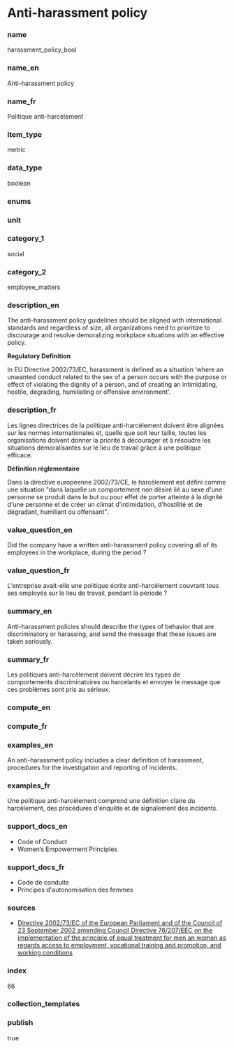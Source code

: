 # Anti-harassment policy

### name

harassment_policy_bool

### name_en

Anti-harassment policy

### name_fr

Politique anti-harcèlement

### item_type

metric

### data_type

boolean

### enums



### unit



### category_1

social

### category_2

employee_matters

### description_en

The anti-harassment policy guidelines should be aligned with international standards and regardless
of size, all organizations need to prioritize to discourage and resolve demoralizing workplace
situations with an effective policy.

**Regulatory Definition**

In EU Directive 2002/73/EC, harassment is defined as a situation ‘where an unwanted conduct related
to the sex of a person occurs with the purpose or effect of violating the dignity of a person, and
of creating an intimidating, hostile, degrading, humiliating or offensive environment’.

### description_fr

Les lignes directrices de la politique anti-harcèlement doivent être alignées sur les normes
internationales et, quelle que soit leur taille, toutes les organisations doivent donner la
priorité à décourager et à résoudre les situations démoralisantes sur le lieu de travail grâce
à une politique efficace.

**Définition réglementaire**

Dans la directive européenne 2002/73/CE, le harcèlement est défini comme une situation "dans
laquelle un comportement non désiré lié au sexe d'une personne se produit dans le but ou pour
effet de porter atteinte à la dignité d'une personne et de créer un climat d'intimidation,
d'hostilité et de dégradant, humiliant ou offensant".

### value_question_en


Did the company have a written anti-harassment policy covering all of its employees in the
workplace, during the period ?

### value_question_fr

L'entreprise avait-elle une politique écrite anti-harcèlement couvrant tous ses employés sur
le lieu de travail, pendant la période ?

### summary_en

Anti-harassment policies should describe the types of behavior that are discriminatory or
harassing, and send the message that these issues are taken seriously.

### summary_fr

Les politiques anti-harcèlement doivent décrire les types de comportements discriminatoires ou
harcelants et envoyer le message que ces problèmes sont pris au sérieux.

### compute_en



### compute_fr



### examples_en

An anti-harassment policy includes a clear definition of harassment, procedures for the investigation and reporting of incidents.

### examples_fr

Une politique anti-harcèlement comprend une définition claire du harcèlement, des procédures d'enquête et de signalement des incidents.

### support_docs_en

- Code of Conduct
- Women’s Empowerment Principles

### support_docs_fr

- Code de conduite
- Principes d'autonomisation des femmes

### sources

- [Directive 2002/73/EC of the European Parliament and of the Council of 23 September 2002 amending
Council Directive 76/207/EEC on the implementation of the principle of equal treatment for men an
 women as regards access to employment, vocational training and promotion, and working
 conditions](https://eur-lex.europa.eu/legal-content/EN/ALL/?uri=celex%3A32002L0073)
            
### index

66

### collection_templates



### publish

true
